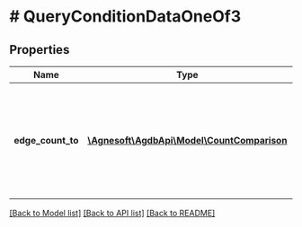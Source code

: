 # # QueryConditionDataOneOf3

## Properties

Name | Type | Description | Notes
------------ | ------------- | ------------- | -------------
**edge_count_to** | [**\Agnesoft\AgdbApi\Model\CountComparison**](CountComparison.md) | Tests the number of incoming edges (to) of the current element. Takes count comparison (e.g. Equal, GreaterThan). |

[[Back to Model list]](../../README.md#models) [[Back to API list]](../../README.md#endpoints) [[Back to README]](../../README.md)

